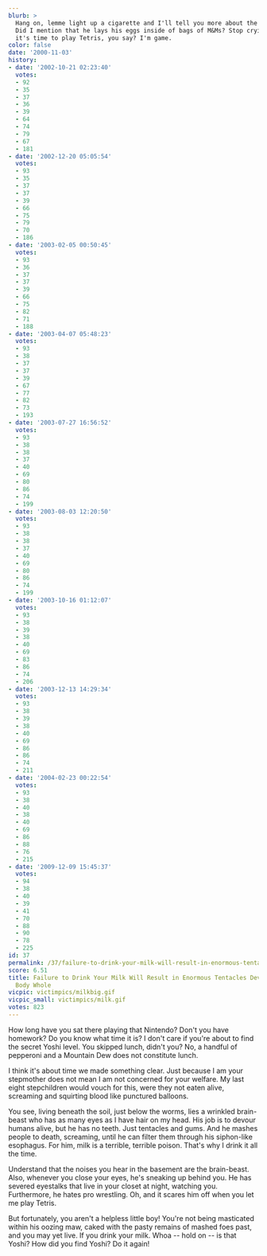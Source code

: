 ```yaml
---
blurb: >
  Hang on, lemme light up a cigarette and I'll tell you more about the brain-beast.
  Did I mention that he lays his eggs inside of bags of M&Ms? Stop crying. Oh, now
  it's time to play Tetris, you say? I'm game.
color: false
date: '2000-11-03'
history:
- date: '2002-10-21 02:23:40'
  votes:
  - 92
  - 35
  - 37
  - 36
  - 39
  - 64
  - 74
  - 79
  - 67
  - 181
- date: '2002-12-20 05:05:54'
  votes:
  - 93
  - 35
  - 37
  - 37
  - 39
  - 66
  - 75
  - 79
  - 70
  - 186
- date: '2003-02-05 00:50:45'
  votes:
  - 93
  - 36
  - 37
  - 37
  - 39
  - 66
  - 75
  - 82
  - 71
  - 188
- date: '2003-04-07 05:48:23'
  votes:
  - 93
  - 38
  - 37
  - 37
  - 39
  - 67
  - 77
  - 82
  - 73
  - 193
- date: '2003-07-27 16:56:52'
  votes:
  - 93
  - 38
  - 38
  - 37
  - 40
  - 69
  - 80
  - 86
  - 74
  - 199
- date: '2003-08-03 12:20:50'
  votes:
  - 93
  - 38
  - 38
  - 37
  - 40
  - 69
  - 80
  - 86
  - 74
  - 199
- date: '2003-10-16 01:12:07'
  votes:
  - 93
  - 38
  - 39
  - 38
  - 40
  - 69
  - 83
  - 86
  - 74
  - 206
- date: '2003-12-13 14:29:34'
  votes:
  - 93
  - 38
  - 39
  - 38
  - 40
  - 69
  - 86
  - 86
  - 74
  - 211
- date: '2004-02-23 00:22:54'
  votes:
  - 93
  - 38
  - 40
  - 38
  - 40
  - 69
  - 86
  - 88
  - 76
  - 215
- date: '2009-12-09 15:45:37'
  votes:
  - 94
  - 38
  - 40
  - 39
  - 41
  - 70
  - 88
  - 90
  - 78
  - 225
id: 37
permalink: /37/failure-to-drink-your-milk-will-result-in-enormous-tentacles-devouring-your-body-whole/
score: 6.51
title: Failure to Drink Your Milk Will Result in Enormous Tentacles Devouring Your
  Body Whole
vicpic: victimpics/milkbig.gif
vicpic_small: victimpics/milk.gif
votes: 823
---
```


How long have you sat there playing that Nintendo? Don't you have
homework? Do you know what time it is? I don't care if you're about to
find the secret Yoshi level. You skipped lunch, didn't you? No, a
handful of pepperoni and a Mountain Dew does not constitute lunch.

I think it's about time we made something clear. Just because I am your
stepmother does not mean I am not concerned for your welfare. My last
eight stepchildren would vouch for this, were they not eaten alive,
screaming and squirting blood like punctured balloons.

You see, living beneath the soil, just below the worms, lies a wrinkled
brain-beast who has as many eyes as I have hair on my head. His job is
to devour humans alive, but he has no teeth. Just tentacles and gums.
And he mashes people to death, screaming, until he can filter them
through his siphon-like esophagus. For him, milk is a terrible, terrible
poison. That's why I drink it all the time.

Understand that the noises you hear in the basement are the brain-beast.
Also, whenever you close your eyes, he's sneaking up behind you. He has
severed eyestalks that live in your closet at night, watching you.
Furthermore, he hates pro wrestling. Oh, and it scares him off when you
let me play Tetris.

But fortunately, you aren't a helpless little boy! You're not being
masticated within his oozing maw, caked with the pasty remains of mashed
foes past, and you may yet live. If you drink your milk. Whoa -- hold on
-- is that Yoshi? How did you find Yoshi? Do it again!
